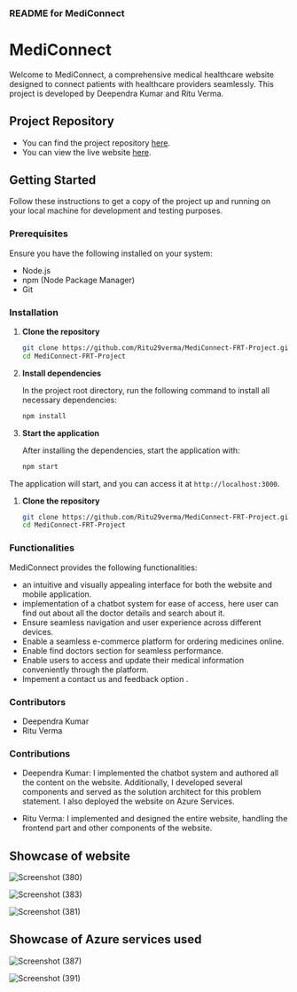 ### README for MediConnect

# MediConnect

Welcome to MediConnect, a comprehensive medical healthcare website designed to connect patients with healthcare providers seamlessly. This project is developed by Deependra Kumar and Ritu Verma.

## Project Repository

- You can find the project repository [here](https://github.com/Ritu29verma/MediConnect-FRT-Project).
- You can view the live website [here](https://zealous-ocean-09eafe31e.5.azurestaticapps.net).

## Getting Started

Follow these instructions to get a copy of the project up and running on your local machine for development and testing purposes.

### Prerequisites

Ensure you have the following installed on your system:

- Node.js
- npm (Node Package Manager)
- Git

### Installation

1. **Clone the repository**

    ```bash
    git clone https://github.com/Ritu29verma/MediConnect-FRT-Project.git
    cd MediConnect-FRT-Project
    ```

2. **Install dependencies**

    In the project root directory, run the following command to install all necessary dependencies:

    ```bash
    npm install
    ```

3. **Start the application**

    After installing the dependencies, start the application with:

    ```bash
    npm start
    ```

The application will start, and you can access it at `http://localhost:3000`.

1. **Clone the repository**

    ```bash
    git clone https://github.com/Ritu29verma/MediConnect-FRT-Project.git
    cd MediConnect-FRT-Project
    ```


### Functionalities

MediConnect provides the following functionalities:

-  an intuitive and visually appealing interface for both the website and mobile 
   application.
-  implementation of a chatbot system for ease of access, here user can find out about all the 
   doctor details and search about it.
- Ensure seamless navigation and user experience across different devices.
- Enable a seamless e-commerce platform for ordering medicines online.
- Enable find doctors section for seamless performance.
- Enable users to access and update their medical information conveniently through the 
   platform.
- Impement a contact us and feedback option .


### Contributors

- Deependra Kumar
- Ritu Verma


### Contributions
- Deependra Kumar: I implemented the chatbot system and authored all the content on the website. Additionally, I developed several components and served as the solution architect for this problem statement. I also deployed the website on Azure Services.

- Ritu Verma: I implemented and designed the entire website, handling the frontend part and other components of the website.

## Showcase of website

![Screenshot (380)](https://github.com/Ritu29verma/MediConnect-FRT-Project/assets/134145227/ab4142f7-3a80-4427-ba69-ee703b195db6)


![Screenshot (383)](https://github.com/Ritu29verma/MediConnect-FRT-Project/assets/134145227/fe5e28a6-a884-4640-ae4b-53bac1f7700c)

![Screenshot (381)](https://github.com/Ritu29verma/MediConnect-FRT-Project/assets/134145227/9d55e449-b595-4281-829f-0f62213ad34b)

## Showcase of Azure services used

![Screenshot (387)](https://github.com/Ritu29verma/MediConnect-FRT-Project/assets/134145227/c044a172-914e-48a0-ae18-29aa7723e77a)

![Screenshot (391)](https://github.com/Ritu29verma/MediConnect-FRT-Project/assets/134145227/7cf31fbc-c20a-4441-b13d-8bce33469870)
